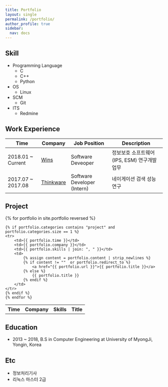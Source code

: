 ```yaml
---
title: Portfolio
layout: single
permalink: /portfolio/
author_profile: true
sidebar:
  nav: docs
---
```


## Skill

* Programming Language
  * C
  * C++
  * Python
* OS
  * Linux
* SCM
  * Git
* ITS
  * Redmine

## Work Experience

| Time | Company | Job Position | Description |
| --- | ----- | -----| ----- |
| 2018.01 ~ Current | <a href="http://wins21.com/main/main.html">Wins</a> | Software Deveoper | 정보보호 소프트웨어(IPS, ESM) 연구개발 업무|
| 2017.07 ~ 2017.08 | <a href="http://www.thinkware.co.kr/">Thinkware</a> | Software Developer (Intern) | 네이게이션 검색 성능 연구 |

## Project

<table>
    <tr>
        <th> Time </th>
        <th> Company </th>
        <th> Skills </th>
        <th> Title </th>
    </tr>
    {% for portfolio in site.portfolio reversed %}

    {% if portfolio.categories contains "project" and portfolio.categories.size == 1 %}
    <tr>
        <td>{{ portfolio.time }}</td>
        <td>{{ portfolio.company }}</td>
        <td>{{ portfolio.skills | join: ", " }}</td>
        <td>
            {% assign content = portfolio.content | strip_newlines %}
            {% if content != ""  or portfolio.redirect_to %}
                <a href="{{ portfolio.url }}">{{ portfolio.title }}</a>
            {% else %}
                {{ portfolio.title }}
            {% endif %}
        </td>
    </tr>
    {% endif %}
    {% endfor %}
</table>

## Education

* 2013 ~ 2018, B.S in Computer Engineering at University of MyongJi, Yongin, Korea

## Etc

* 정보처리기사
* 리눅스 마스터 2급
